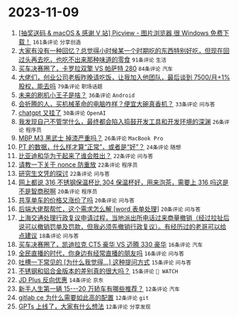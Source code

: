 # 2023-11-09

1. [[抽奖送码 & macOS & 感谢 V 站] Picview - 图片浏览器 很 Windows 免费下载！](https://www.v2ex.com/t/990108) `161条评论` `分享创造`
1. [大家有没有一种回忆？总觉得小时候某一个时期吃的东西特别好吃，但现在回过头再去吃，也吃不出来那种味道的零食](https://www.v2ex.com/t/990114) `91条评论` `生活`
1. [买车决赛圈了，卡罗拉双擎 VS 帕萨特 280](https://www.v2ex.com/t/990092) `84条评论` `汽车`
1. [大佬们，创业公司老板昨晚请吃饭，让我加入他团队，最后谈到 7500/月+1%股权，能去吗](https://www.v2ex.com/t/990093) `79条评论` `职场话题`
1. [未来的刷机小王子是啥？](https://www.v2ex.com/t/990220) `36条评论` `Android`
1. [会折腾的人，买机械革命的电脑咋样？便宜大碗真香机？](https://www.v2ex.com/t/990112) `33条评论` `问与答`
1. [chatgpt 又挂了](https://www.v2ex.com/t/990224) `30条评论` `OpenAI`
1. [我发现自己不管学什么，最终都会陷入捣鼓开发工具和开发环境的深渊](https://www.v2ex.com/t/990160) `26条评论` `程序员`
1. [MBP M3 黑武士 掉漆严重吗？](https://www.v2ex.com/t/990116) `26条评论` `MacBook Pro`
1. [PT 的数据，什么样才算“正常”，或者是“好”？](https://www.v2ex.com/t/990138) `24条评论` `随想`
1. [比亚迪和华为干起来了谁会胜出？](https://www.v2ex.com/t/990129) `22条评论` `问与答`
1. [请教一下关于 nonce 防重放](https://www.v2ex.com/t/990102) `22条评论` `程序员`
1. [研究生文凭的探讨](https://www.v2ex.com/t/990090) `22条评论` `问与答`
1. [网上都说 316 不锈钢保温杯比 304 保温杯好，用来泡茶，需要上 316 吗这是不是智商税啊](https://www.v2ex.com/t/990154) `20条评论` `程序员`
1. [共享单车的价格又涨价了吗](https://www.v2ex.com/t/990141) `20条评论` `问与答`
1. [后端大佬帮帮忙，这个需求怎么解 [word 表单处理]](https://www.v2ex.com/t/990113) `20条评论` `问与答`
1. [上海交通处理行政复议申请过程，当地派出所电话过来商量撤销（经过拉扯后说可以撤销罚单及罚款，但我必须先撤销行政复议）。有经历过的老哥可以给点建议](https://www.v2ex.com/t/990216) `18条评论` `问与答`
1. [买车决赛圈了，凯迪拉克 CT5 豪华 VS 迈腾 330 豪华](https://www.v2ex.com/t/990127) `16条评论` `汽车`
1. [全民直播的时代，你身边有经常直播的朋友吗](https://www.v2ex.com/t/990082) `16条评论` `问与答`
1. [吐槽一下常见的 [为什么我觉得...] 这种提问方式](https://www.v2ex.com/t/990213) `15条评论` `问与答`
1. [不锈钢和铝合金版本的差别真的很大吗？](https://www.v2ex.com/t/990190) `15条评论` ` WATCH`
1. [JD Plus 反向优惠](https://www.v2ex.com/t/990186) `14条评论` `京东`
1. [新手人生第一辆 15---20 万轿车有哪些推荐？](https://www.v2ex.com/t/990170) `12条评论` `汽车`
1. [gitlab ce 为什么需要如此高的配置](https://www.v2ex.com/t/990162) `12条评论` `git`
1. [GPTs 上线了，大家有什么想法](https://www.v2ex.com/t/990094) `12条评论` `分享发现`
